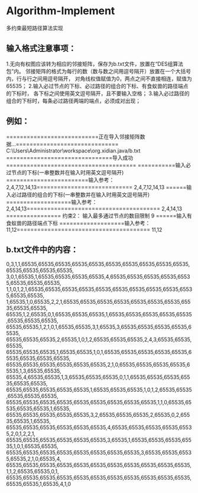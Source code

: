 # Algorithm-Implement
多约束最短路径算法实现

## 输入格式注意事项：

1.无向有权图应该转为相应的邻接矩阵，保存为b.txt文件，放置在“DES组算法包”内。
邻接矩阵的格式为每行的数（数与数之间用逗号隔开）放置在一个大括号内，行与行之间用逗号隔开，
对角线权值赋值为0，两点之间不直接相连，赋值为65535；
2.输入必过节点的下标、必过路径的组合的下标、有食蚁兽的路径端点的下标时，
各下标之间使用英文逗号隔开，且不要输入空格；
3.输入必过路径的组合的下标时，每条必过路径两端的端点，必须成对出现；


## 例如：
===========================正在导入邻接矩阵数据...============================== 
C:\Users\Administrator\workspace\org.xidian.java/b.txt
===============================导入成功======================================
===========输入必过节点的下标(一串整数并在输入时用英文逗号隔开)
========================输入参考：2,4,7,12,14,13============================
2,4,7,12,14,13
======输入必过路径的组合的下标(一串整数并在输入时用英文逗号隔开)
===================输入参考：2,4,14,13=======================================
2,4,14,13
================ 约束2：  输入最多通过节点的数目限制
9
======输入有食蚁兽的路径端点下标
===================输入参考：11,12=======================================
11,12



## b.txt文件中的内容：
0,3,1,1,65535,65535,65535,65535,65535,65535,65535,65535,65535,65535,65535,65535,65535,65535,
3,0,1,65535,1,65535,65535,65535,65535,4,65535,65535,65535,65535,65535,65535,65535,65535,
1,1,0,1,2,1,65535,65535,65535,65535,65535,65535,65535,65535,65535,65535,65535,65535,
1,65535,1,0,65535,2,2,1,65535,65535,65535,65535,65535,65535,65535,65535,65535,65535,
65535,1,2,65535,0,1,65535,65535,65535,1,65535,65535,65535,65535,65535,65535,65535,65535,
65535,65535,1,2,1,0,1,65535,65535,3,1,65535,3,65535,65535,65535,65535,65535,
65535,65535,65535,2,65535,1,0,1,2,65535,65535,65535,2,4,3,65535,65535,65535,
65535,65535,65535,1,65535,65535,1,0,1,65535,65535,65535,65535,65535,65535,65535,65535,65535,
65535,65535,65535,65535,65535,65535,2,1,0,65535,65535,65535,65535,65535,1,3,65535,65535,
65535,4,65535,65535,1,3,65535,65535,65535,0,1,1,65535,65535,65535,65535,65535,65535,
65535,65535,65535,65535,65535,1,65535,65535,65535,1,0,1,2,65535,65535,65535,65535,65535,
65535,65535,65535,65535,65535,65535,65535,65535,65535,1,1,0,65535,65535,65535,65535,1,65535,
65535,65535,65535,65535,65535,3,2,65535,65535,65535,2,65535,0,2,65535,65535,1,65535,
65535,65535,65535,65535,65535,65535,4,65535,65535,65535,65535,65535,2,0,1,2,2,1,
65535,65535,65535,65535,65535,65535,3,65535,1,65535,65535,65535,65535,1,0,1,65535,65535,
65535,65535,65535,65535,65535,65535,65535,65535,3,65535,65535,65535,65535,2,1,0,65535,4,
65535,65535,65535,65535,65535,65535,65535,65535,65535,65535,65535,1,1,2,65535,65535,0,1,
65535,65535,65535,65535,65535,65535,65535,65535,65535,65535,65535,65535,65535,1,65535,4,1,0
